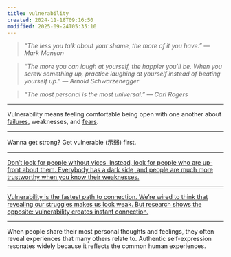 ```yaml
---
title: vulnerability
created: 2024-11-18T09:16:50
modified: 2025-09-24T05:35:10
---
```


> _“The less you talk about your shame, the more of it you have.” — Mark Manson_

> _“The more you can laugh at yourself, the happier you’ll be. When you screw something up, practice laughing at yourself instead of beating yourself up.” — Arnold Schwarzenegger_

> _“The most personal is the most universal.” — Carl Rogers_

---

Vulnerability means feeling comfortable being open with one another about [failures](Failing%20forward%20turns%20setbacks%20into%20stepping%20stones.md), weaknesses, and [fears](fear.md).

---

Wanna get strong? Get vulnerable (示弱) first.

---

[Don’t look for people without vices. Instead, look for people who are up-front about them. Everybody has a dark side, and people are much more trustworthy when you know their weaknesses.](https://perell.com/note/28-pieces-of-life-advice/)

---

[Vulnerability is the fastest path to connection. We’re wired to think that revealing our struggles makes us look weak. But research shows the opposite: vulnerability creates instant connection.](https://www.youtube.com/watch?v=lg48Bi9DA54)

---

When people share their most personal thoughts and feelings, they often reveal experiences that many others relate to. Authentic self-expression resonates widely because it reflects the common human experiences.
